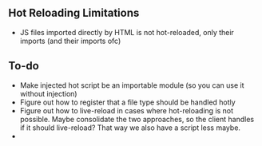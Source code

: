## Hot Reloading Limitations

* JS files imported directly by HTML is not hot-reloaded, only their imports (and their imports ofc)

## To-do

* Make injected hot script be an importable module (so you can use it without injection)
* Figure out how to register that a file type should be handled hotly
* Figure out how to live-reload in cases where hot-reloading is not possible. Maybe consolidate the two approaches, so the client handles if it should live-reload? That way we also have a script less maybe.
* 